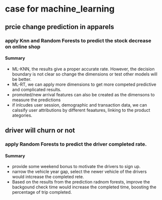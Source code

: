 # case for machine_learning

## prcie change prediction in apparels
### apply Knn and Random Forests to predict the stock decrease on online shop
#### Summary
- ML-KNN, the results give a proper accurate rate. However, the decision boundary is not clear so change the dimensions or test other models will be better.
- ML-RT, we can apply more dimensions to get more competed predictive and complicated results.
- promoted/new arrival features can also be created as the dimensons to measure the predictions
- if inlcudes user session, demographic and transaction data, we can calssify user attributions by different feaatures, linking to the product ategories. 

## driver will churn or not
### apply Random Forests to predict the driver completed rate.
#### Summary
- provide some weekend bonus to motivate the drivers to sign up.
- narrow the vehicle year gap, select the newer vehicle of the drivers would intcrease the completed rete.
- Based on the results from the prediction radnom forests, improve the backgound check time would increase the completed time, boosting the percentage of trip completed.
